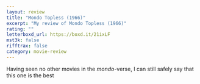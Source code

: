 ```yaml
---
layout: review
title: "Mondo Topless (1966)"
excerpt: "My review of Mondo Topless (1966)"
rating: ""
letterboxd_url: https://boxd.it/21ixLF
mst3k: false
rifftrax: false
category: movie-review
---
```


Having seen no other movies in the <i>mondo</i>-verse, I can still safely say that this one is the best
